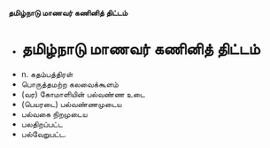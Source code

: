 **தமிழ்நாடு மாணவர் கணினித் திட்டம்**
- # தமிழ்நாடு மாணவர் கணினித் திட்டம்
- n. கதம்பத்திரள்
- பொருத்தமற்ற கலவைக்கூளம்
- (வர) கோமாளியின் பல்வண்ண உடை
- (பெயரடை) பல்வண்ணமுடைய
- பல்வகை நிறமுடைய
- பலதிறப்பட்ட
- பல்வேறுபட்ட.

